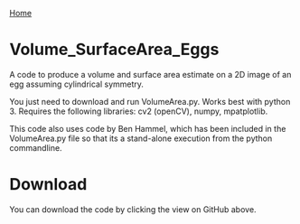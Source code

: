 <a href="https://thomasjoshd.github.io/">Home</a>
         
# Volume_SurfaceArea_Eggs
A code to produce a volume and surface area estimate on a 2D image of an egg assuming cylindrical symmetry.


You just need to download and run VolumeArea.py.  Works best with python 3.  Requires the following libraries:
cv2 (openCV),
numpy,
mpatplotlib.


This code also uses code by Ben Hammel, which has been included in the VolumeArea.py file so that its a stand-alone execution from the python commandline.

# Download

You can download the code by clicking the view on GitHub above.
